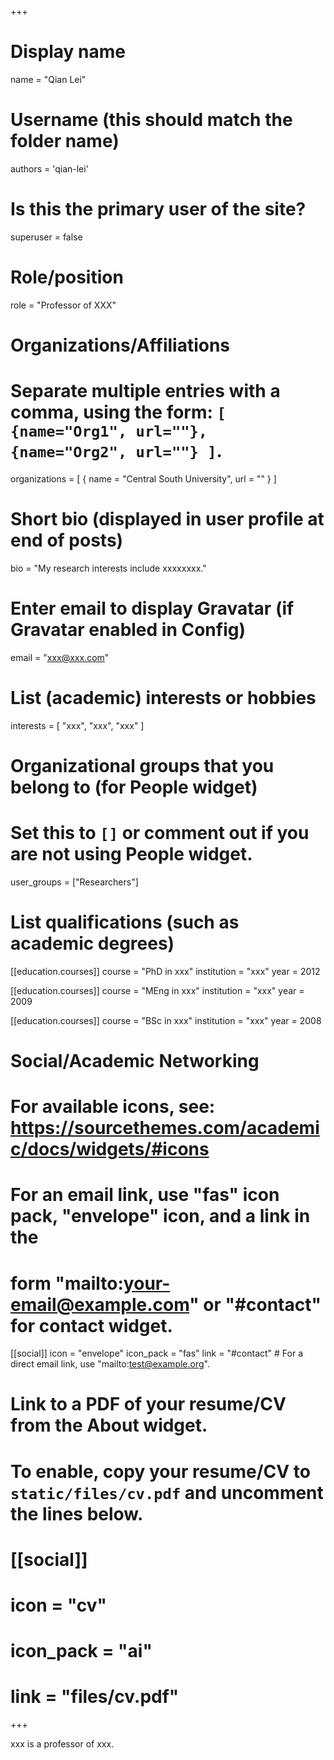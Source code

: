 +++
# Display name
name = "Qian Lei"

# Username (this should match the folder name)
authors = 'qian-lei'

# Is this the primary user of the site?
superuser = false

# Role/position
role = "Professor of XXX"

# Organizations/Affiliations
#   Separate multiple entries with a comma, using the form: `[ {name="Org1", url=""}, {name="Org2", url=""} ]`.
organizations = [ { name = "Central South University", url = "" } ]

# Short bio (displayed in user profile at end of posts)
bio = "My research interests include xxxxxxxx."

# Enter email to display Gravatar (if Gravatar enabled in Config)
email = "xxx@xxx.com"

# List (academic) interests or hobbies
interests = [
  "xxx",
  "xxx",
  "xxx"
]

# Organizational groups that you belong to (for People widget)
#   Set this to `[]` or comment out if you are not using People widget.
user_groups = ["Researchers"]

# List qualifications (such as academic degrees)
[[education.courses]]
  course = "PhD in xxx"
  institution = "xxx"
  year = 2012

[[education.courses]]
  course = "MEng in xxx"
  institution = "xxx"
  year = 2009

[[education.courses]]
  course = "BSc in xxx"
  institution = "xxx"
  year = 2008

# Social/Academic Networking
# For available icons, see: https://sourcethemes.com/academic/docs/widgets/#icons
#   For an email link, use "fas" icon pack, "envelope" icon, and a link in the
#   form "mailto:your-email@example.com" or "#contact" for contact widget.

[[social]]
  icon = "envelope"
  icon_pack = "fas"
  link = "#contact"  # For a direct email link, use "mailto:test@example.org".

# Link to a PDF of your resume/CV from the About widget.
# To enable, copy your resume/CV to `static/files/cv.pdf` and uncomment the lines below.
# [[social]]
#   icon = "cv"
#   icon_pack = "ai"
#   link = "files/cv.pdf"

+++

xxx is a professor of xxx.
